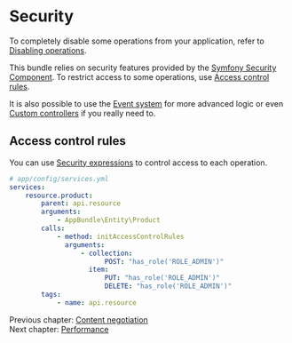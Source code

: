 # Security

To completely disable some operations from your application, refer to [Disabling operations](operations.md#disabling-operations).

This bundle relies on security features provided by the [Symfony Security Component](http://symfony.com/doc/current/book/security.html). To restrict access to some operations, use [Access control rules](security.md#access-control-rules).

It is also possible to use the [Event system](the-event-system.md) for more advanced logic or even [Custom controllers](controllers.md#using-a-custom-controller) if you really need to.

## Access control rules

You can use [Security expressions](http://symfony.com/doc/current/cookbook/expression/expressions.html#book-security-expressions) to control access to each operation.

```yaml
# app/config/services.yml
services:
    resource.product:
        parent: api.resource
        arguments:
            - AppBundle\Entity\Product
        calls:
            - method: initAccessControlRules
              arguments:
                  - collection:
                        POST: "has_role('ROLE_ADMIN')"
                    item:
                        PUT: "has_role('ROLE_ADMIN')"
                        DELETE: "has_role('ROLE_ADMIN')"
        tags:
            - name: api.resource
```

Previous chapter: [Content negotiation](content-negotiation.md)<br>
Next chapter: [Performance](performance.md)
